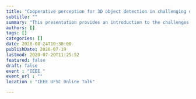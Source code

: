 ```yaml
---
title: "Cooperative perception for 3D object detection in challenging driving scenarios using infrastructure sensors"
subtitle: ""
summary: "This presentation provides an introduction to the challenges in the perception domain of autonomous vehicles and provides solutions based on cooperation among vehicles and infrastructure, particularly focusing on 3D object detection."
authors: []
tags: []
categories: []
date: 2020-08-24T10:30:00
publishDate: 2020-07-19
lastmod: 2020-07-20T11:25:52
featured: false
draft: false
event : "IEEE "
event_url : ""
location : "IEEE UFSC Online Talk"

---
```

